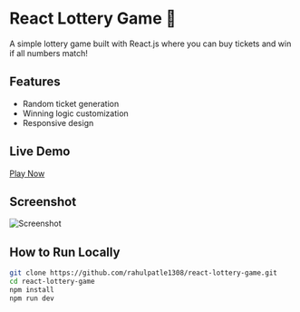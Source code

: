 # React Lottery Game 🎰

A simple lottery game built with React.js where you can buy tickets and win if all numbers match!

## Features
- Random ticket generation
- Winning logic customization
- Responsive design

## Live Demo
[Play Now](https://github.com/rahulpatle1308/react-lottery-game)

## Screenshot
![Screenshot](/screenshot.png)

## How to Run Locally
```bash
git clone https://github.com/rahulpatle1308/react-lottery-game.git
cd react-lottery-game
npm install
npm run dev
```
